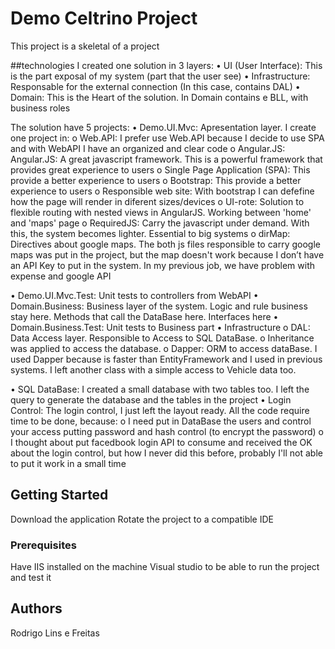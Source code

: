 # Demo Celtrino Project

This project is a skeletal of a project

##technologies
I created one solution in 3 layers: 
•	UI (User Interface): This is the part exposal of my system (part that the user see)
•	Infrastructure: Responsable for the external connection (In this case, contains DAL)
•	Domain: This is the Heart of the solution. In Domain contains e BLL, with business roles

The solution have 5 projects:
•	Demo.UI.Mvc: Apresentation layer. 
I create one project in:
o	Web.API: I prefer use Web.API because I decide to use SPA and with WebAPI I have an organized and clear code
o	Angular.JS: Angular.JS: A great javascript framework. This is a powerful framework that provides great experience to users
o	Single Page Application (SPA): This provide a better experience to users
o	Bootstrap: This provide a better experience to users
o	Responsible web site: With bootstrap I can defefine how the page will render in diferent sizes/devices
o	UI-rote: Solution to flexible routing with nested views in AngularJS. Working between 'home' and 'maps' page
o	RequiredJS: Carry the javascript under demand. With this, the system becomes lighter. Essential to big systems
o	dirMap: Directives about google maps. The both js files responsible to carry google maps was put in the project, but the map doesn't work because I don’t have an API Key to put in the system. In my previous job, we have problem with expense and google API

•	Demo.UI.Mvc.Test: Unit tests to controllers from WebAPI
•	Domain.Business: Business layer of the system. Logic and rule business stay here. Methods that call the DataBase here. Interfaces here
•	Domain.Business.Test: Unit tests to Business part
•	Infrastructure
o	DAL: Data Access layer. Responsible to Access to SQL DataBase. 
o	Inheritance was applied to access the database.
o	Dapper: ORM to access dataBase. I used Dapper because is faster than EntityFramework and I used in previous systems. I left another class with a simple access to Vehicle data too.

•	SQL DataBase: I created a small database with two tables too. I left the query to generate the database and the tables in the project
•	Login Control: The login control, I just left the layout ready. All the code require time to be done, because:
o	I need put in DataBase the users and control your access putting password and hash control (to encrypt the password)
o	I thought about put facedbook login API to consume and received the OK about the login control, but how I never did this before, probably I'll not able to put it work in a small time


## Getting Started

Download the application
Rotate the project to a compatible IDE

### Prerequisites

Have IIS installed on the machine
Visual studio to be able to run the project and test it

## Authors

Rodrigo Lins e Freitas
